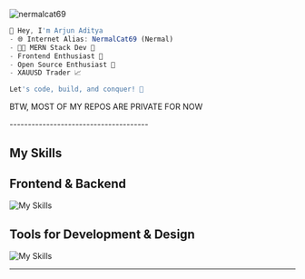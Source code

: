 <p align="left"> <img src="https://komarev.com/ghpvc/?username=nermalcat69&label=Profile%20views&color=0e75b6&style=flat" alt="nermalcat69" /> </p>

```Javascript
👋 Hey, I'm Arjun Aditya
- 🌐 Internet Alias: NermalCat69 (Nermal)
- 👨‍💻 MERN Stack Dev 🚀 
- Frontend Enthusiast 🎨 
- Open Source Enthusiast 🌟 
- XAUUSD Trader 📈

Let's code, build, and conquer! 🚀
```
<p>BTW, MOST OF MY REPOS ARE PRIVATE FOR NOW</p>
--------------------------------------

## My Skills

  <h2>Frontend & Backend</h2>
  
  ![My Skills](https://skillicons.dev/icons?i=pug,js,react,nextjs,astro,ts,css,tailwind,materialui,py,express,solidity,rust,electron,nodejs,md,sass,graphql,deno,alpinejs,vite,prisma,webpack,gulp,postgres,mysql,mongodb,redis,kafka,dynamodb)

  <h2>Tools for Development & Design</h2>
  
  ![My Skills](https://skillicons.dev/icons?i=supabase,aws,gcp,vercel,firebase,docker,heroku,visualstudio,webflow,postman,cloudflare,ae,xd,figma,pr,ps)


  
---------------
